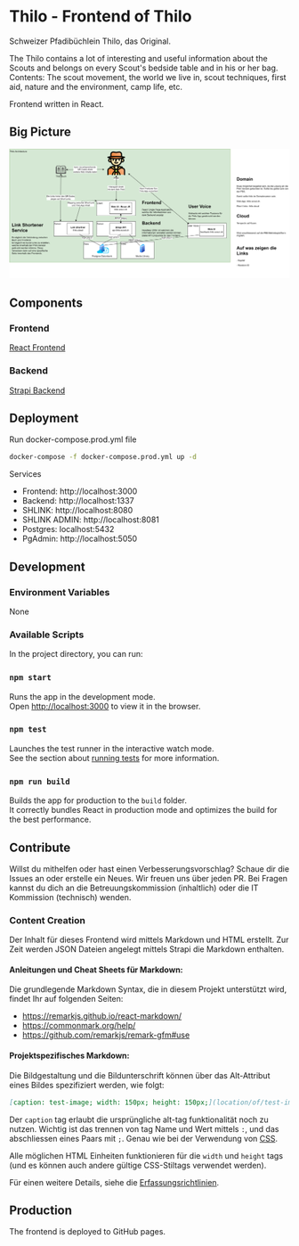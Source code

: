 # Thilo - Frontend of Thilo
Schweizer Pfadibüchlein Thilo, das Original.

The Thilo contains a lot of interesting and useful information about the Scouts and belongs on every Scout's bedside table and in his or her bag. Contents: The scout movement, the world we live in, scout techniques, first aid, nature and the environment, camp life, etc.

Frontend written in React.

## Big Picture
![Architecture](./documentation/architecture.png)

## Components
### Frontend
[React Frontend](https://github.com/scout-ch/thilo/tree/master/src)

### Backend
[Strapi Backend](https://github.com/scout-ch/thilo-api)

## Deployment
Run docker-compose.prod.yml file

```bash
docker-compose -f docker-compose.prod.yml up -d
```

Services
- Frontend: http://localhost:3000
- Backend: http://localhost:1337
- SHLINK: http://localhost:8080
- SHLINK ADMIN: http://localhost:8081
- Postgres: localhost:5432
- PgAdmin: http://localhost:5050

## Development
### Environment Variables
None

### Available Scripts
In the project directory, you can run:

### `npm start`
Runs the app in the development mode.\
Open [http://localhost:3000](http://localhost:3000) to view it in the browser.

### `npm test`

Launches the test runner in the interactive watch mode.\
See the section about [running tests](https://facebook.github.io/create-react-app/docs/running-tests) for more information.

### `npm run build`
Builds the app for production to the `build` folder.\
It correctly bundles React in production mode and optimizes the build for the best performance.

## Contribute
Willst du mithelfen oder hast einen Verbesserungsvorschlag?
Schaue dir die Issues an oder erstelle ein Neues.
Wir freuen uns über jeden PR.
Bei Fragen kannst du dich an die Betreuungskommission (inhaltlich) oder die IT Kommission (technisch) wenden.

### Content Creation
Der Inhalt für dieses Frontend wird mittels Markdown und HTML erstellt. Zur Zeit
werden JSON Dateien angelegt mittels Strapi die Markdown enthalten.

#### Anleitungen und Cheat Sheets für Markdown:
Die grundlegende Markdown Syntax, die in diesem Projekt unterstützt wird, findet
Ihr auf folgenden Seiten: 
- https://remarkjs.github.io/react-markdown/
- https://commonmark.org/help/
- https://github.com/remarkjs/remark-gfm#use

#### Projektspezifisches Markdown:
Die Bildgestaltung und die Bildunterschrift können über das Alt-Attribut eines Bildes spezifiziert werden, wie folgt:
```md
[caption: test-image; width: 150px; height: 150px;](location/of/test-image.jpg)
```
Der `caption` tag erlaubt die ursprüngliche alt-tag funktionalität noch zu nutzen. Wichtig ist das trennen von tag Name und Wert mittels `:`, und das abschliessen eines Paars mit `;`. Genau wie bei der Verwendung von [CSS](https://developer.mozilla.org/en-US/docs/Web/CSS).

Alle möglichen HTML Einheiten funktionieren für die `width` und `height` tags (und es können auch andere gültige CSS-Stiltags verwendet werden).

Für einen weitere Details, siehe die [Erfassungsrichtlinien](./Erfassungs-Richtlinien.md).

## Production
The frontend is deployed to GitHub pages.
